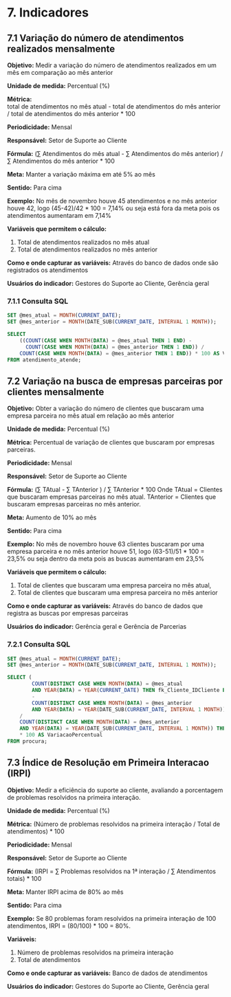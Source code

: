 
# 7. Indicadores

## 7.1 Variação do número de atendimentos realizados mensalmente

**Objetivo:** 
Medir a variação do número de atendimentos realizados em um mês em comparação ao mês anterior

**Unidade de medida:** 
Percentual (%)

**Métrica:**  
total de atendimentos no mês atual - total de atendimentos do mês anterior / total de atendimentos do mês anterior * 100

**Periodicidade:** 
Mensal

**Responsável:** 
Setor de Suporte ao Cliente

**Fórmula:** 
(∑ Atendimentos do mês atual - ∑ Atendimentos do mês anterior) / ∑ Atendimentos do mês anterior * 100

**Meta:** 
Manter a variação máxima em até 5% ao mês

**Sentido:** 
Para cima 

**Exemplo:** 
No mês de novembro houve 45 atendimentos e no mês anterior houve 42, logo (45-42)/42 * 100 = 7,14% ou seja está fora da meta pois os atendimentos aumentaram em 7,14%

**Variáveis que permitem o cálculo:** 
1. Total de atendimentos realizados no mês atual
2. Total de atendimentos realizados no mês anterior

**Como e onde capturar as variáveis:** 
Através do banco de dados onde são registrados os atendimentos

**Usuários do indicador:** 
Gestores do Suporte ao Cliente, Gerência geral

### 7.1.1 Consulta SQL
```sql
SET @mes_atual = MONTH(CURRENT_DATE);
SET @mes_anterior = MONTH(DATE_SUB(CURRENT_DATE, INTERVAL 1 MONTH));

SELECT 
    ((COUNT(CASE WHEN MONTH(DATA) = @mes_atual THEN 1 END) -
      COUNT(CASE WHEN MONTH(DATA) = @mes_anterior THEN 1 END)) / 
    COUNT(CASE WHEN MONTH(DATA) = @mes_anterior THEN 1 END)) * 100 AS VariacaoPercentual
FROM atendimento_atende;
```
## 7.2 Variação na busca de empresas parceiras por clientes mensalmente

**Objetivo:** 
Obter a variação do número de clientes que buscaram uma empresa parceira no mês atual em relação ao mês anterior

**Unidade de medida:** 
Percentual (%)

**Métrica:** 
Percentual de variação de clientes que buscaram por empresas parceiras.

**Periodicidade:** 
Mensal

**Responsável:** 
Setor de Suporte ao Cliente

**Fórmula:** 
(∑ TAtual - ∑ TAnterior ) / ∑ TAnterior * 100
Onde
TAtual​ = Clientes que buscaram empresas parceiras no mês atual.
TAnterior = Clientes que buscaram empresas parceiras no mês anterior.

**Meta:** 
Aumento de 10% ao mês

**Sentido:** 
Para cima 

**Exemplo:** 
No mês de novembro houve 63 clientes buscaram por uma empresa parceira e no mês anterior houve 51, logo (63-51)/51 * 100 = 23,5% ou seja dentro da meta pois as buscas aumentaram em 23,5%

**Variáveis que permitem o cálculo:** 
1. Total de clientes que buscaram uma empresa parceira no mês atual,
2. Total de clientes que buscaram uma empresa parceira no mês anterior

**Como e onde capturar as variáveis:** 
Através do banco de dados que registra as buscas por empresas parceiras

**Usuários do indicador:** 
Gerência geral e Gerência de Parcerias

### 7.2.1 Consulta SQL
```sql
SET @mes_atual = MONTH(CURRENT_DATE);
SET @mes_anterior = MONTH(DATE_SUB(CURRENT_DATE, INTERVAL 1 MONTH));

SELECT ( 
        COUNT(DISTINCT CASE WHEN MONTH(DATA) = @mes_atual
        AND YEAR(DATA) = YEAR(CURRENT_DATE) THEN fk_Cliente_IDCliente END) 
        - 
        COUNT(DISTINCT CASE WHEN MONTH(DATA) = @mes_anterior
		AND YEAR(DATA) = YEAR(DATE_SUB(CURRENT_DATE, INTERVAL 1 MONTH)) THEN fk_Cliente_IDCliente END)) 
    / 
    COUNT(DISTINCT CASE WHEN MONTH(DATA) = @mes_anterior
	AND YEAR(DATA) = YEAR(DATE_SUB(CURRENT_DATE, INTERVAL 1 MONTH)) THEN fk_Cliente_IDCliente END) 
    * 100 AS VariacaoPercentual
FROM procura;
```

## 7.3 Índice de Resolução em Primeira Interacao (IRPI)

**Objetivo:**
Medir a eficiência do suporte ao cliente, avaliando a porcentagem de problemas resolvidos na primeira interação.

**Unidade de medida:**
Percentual (%)

**Métrica:**
(Número de problemas resolvidos na primeira interação / Total de atendimentos) * 100

**Periodicidade:**
Mensal

**Responsável:**
Setor de Suporte ao Cliente

**Fórmula:**
(IRPI = ∑ Problemas resolvidos na 1ª interação / ∑ Atendimentos totais) * 100

**Meta:**
Manter IRPI acima de 80% ao mês

**Sentido:**
Para cima

**Exemplo:**
Se 80 problemas foram resolvidos na primeira interação de 100 atendimentos, IRPI = (80/100) * 100 = 80%.

**Variáveis:**
1. Número de problemas resolvidos na primeira interação
2. Total de atendimentos

**Como e onde capturar as variáveis:** 
Banco de dados de atendimentos

**Usuários do indicador:** 
Gestores do Suporte ao Cliente, Gerência geral